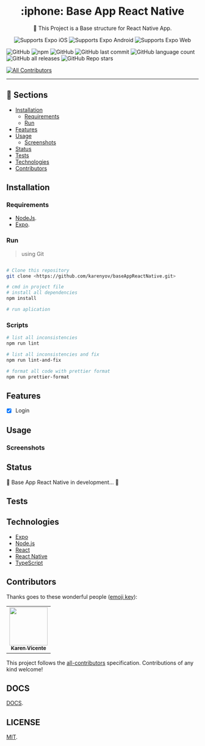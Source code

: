 <!-- Title -->

<h1 align="center"> :iphone: Base App React Native </h1>

<p align="center">🚀 This Project is a Base structure for React Native App. </p>

<!-- Header -->

<p align="center">
  <!-- iOS -->
  <img alt="Supports Expo iOS" longdesc="Supports Expo iOS" src="https://img.shields.io/badge/iOS-000.svg?style=flat-square&logo=APPLE&labelColor=999999&logoColor=fff" />
  <!-- Android -->
  <img alt="Supports Expo Android" longdesc="Supports Expo Android" src="https://img.shields.io/badge/Android-000.svg?style=flat-square&logo=ANDROID&labelColor=A4C639&logoColor=fff" />
  <!-- Web -->
  <img alt="Supports Expo Web" longdesc="Supports Expo Web" src="https://img.shields.io/badge/web-000.svg?style=flat-square&logo=GOOGLE-CHROME&labelColor=4285F4&logoColor=fff" />
</p>

![GitHub](https://img.shields.io/github/license/karenyov/baseAppReactNative?style=flat-square)
![npm](https://img.shields.io/npm/v/npm?style=flat-square)
![GitHub](https://img.shields.io/github/languages/code-size/karenyov/baseAppReactNative?style=flat-square)
![GitHub last commit](https://img.shields.io/github/last-commit/karenyov/baseAppReactNative?style=flat-square)
![GitHub language count](https://img.shields.io/github/languages/count/karenyov/baseAppReactNative?style=flat-square)
![GitHub all releases](https://img.shields.io/github/downloads/karenyov/baseAppReactNative/total?style=flat-square)
![GitHub Repo stars](https://img.shields.io/github/stars/karenyov/baseAppReactNative?style=social)

<!-- prettier-ignore-start -->
<!-- ALL-CONTRIBUTORS-BADGE:START - Do not remove or modify this section -->
[![All Contributors](https://img.shields.io/badge/all_contributors-1-orange.svg?style=flat-square)](#contributors)
<!-- ALL-CONTRIBUTORS-BADGE:END --> 
<!-- prettier-ignore-end -->

<hr />

<!-- Body -->

## :link: Sections

<!--ts-->

- [Installation](#installation)
  - [Requirements](#requirements)
  - [Run](#run)
- [Features](#features)
- [Usage](#usage)
  - [Screenshots](#screenshots)
- [Status](#status)
- [Tests](#testes)
- [Technologies](#technologies)
- [Contributors](#contributors)
<!--te-->

<!-- Installation -->

## Installation

### Requirements

- [NodeJs](https://nodejs.org/en/).
- [Expo](https://docs.expo.dev/get-started/installation/).

### Run

> using Git

```sh

# Clone this repository
git clone <https://github.com/karenyov/baseAppReactNative.git>

# cmd in project file
# install all dependencies
npm install

# run aplication

```

### Scripts

```sh
# list all inconsistencies
npm run lint

# list all inconsistencies and fix
npm run lint-and-fix

# format all code with prettier format
npm run prettier-format
```

<!-- end Installation -->

<!-- Features -->

## Features

- [x] Login

<!-- end Features -->

<!-- Usage -->

## Usage

### Screenshots

<!-- end Usage -->

<!-- Status -->

## Status

🚧 Base App React Native in development... 🚧

<!-- end Status -->

<!-- Tests -->

## Tests

<!-- end Tests -->

<!-- Technologies -->

## Technologies

- [Expo](https://expo.io/)
- [Node.js](https://nodejs.org/en/)
- [React](https://pt-br.reactjs.org/)
- [React Native](https://reactnative.dev/)
- [TypeScript](https://www.typescriptlang.org/)

<!-- end Technologies -->

<!-- Contributors -->

## Contributors

Thanks goes to these wonderful people ([emoji key](https://allcontributors.org/docs/en/emoji-key)):

<!-- ALL-CONTRIBUTORS-LIST:START - Do not remove or modify this section -->
<!-- prettier-ignore-start -->
<!-- markdownlint-disable -->
<table>
  <tr>
    <td align="center"><a href="https://github.com/karenyov"><img src="https://avatars.githubusercontent.com/u/11029857?v=4" width="100px;" alt=""/><br /><sub><b>Karen Vicente</b></sub></a></td>
  </tr>
</table>

<!-- markdownlint-restore -->
<!-- prettier-ignore-end -->

<!-- ALL-CONTRIBUTORS-LIST:END -->

This project follows the [all-contributors](https://github.com/all-contributors/all-contributors) specification. Contributions of any kind welcome!

<!-- end Contributors -->

<!-- DOCS -->

## DOCS

[DOCS](https://github.com/karenyov/baseAppReactNative/tree/main/docs).

<!-- License -->

## LICENSE

[MIT](https://github.com/karenyov/baseAppReactNative/blob/main/LICENSE).
